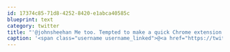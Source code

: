 ```yaml
---
id: 17374c85-71d8-4252-8420-e1abca40585c
blueprint: text
category: twitter
title: "'@johnsheehan Me too. Tempted to make a quick Chrome extension or site that does that."
caption: '<span class="username username_linked">@<a href="https://twitter.com/johnsheehan" title="John Sheehan Was Here">johnsheehan</a></span> Me too. Tempted to make a quick Chrome extension or site that does that.'
---
```

